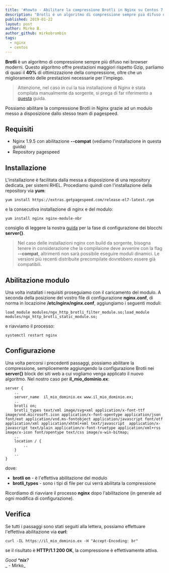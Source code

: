 ```yaml
---
title: '#howto - Abilitare la compressione Brotli in Nginx su Centos 7'
description: "Brotli è un algoritmo di compressione sempre più difuso nei browser moderni."
published: 2019-01-22
layout: post
author: Mirko B.
author_github: mirkobrombin
tags:
  - nginx  
  - centos
---
```

**Brotli** è un algoritmo di compressione sempre più difuso nei browser moderni. Questo algoritmo offre prestazioni maggiori rispetto Gzip, parliamo di quasi il **40%** di ottimizzazione della compressione, oltre che un miglioramento delle prestazioni necessarie per l'impiego.

> Attenzione, nel caso in cui la tua installazione di Nginx è stata compilata manualmente da sorgente, si prega di far riferimento a [questa](https://linuxhub.it/article/howto-abilitare-la-compressione-brotli-nginx-build-su-centos-7) guida.

Possiamo abilitare la compressione Brotli in Nginx grazie ad un modulo messo a disposizione dallo stesso team di pagespeed.

## Requisiti

*   Nginx 1.9.5 con abilitazione **--compat** (vediamo l'installazione in questa guida)
*   Repository pagespeed

## Installazione

L'installazione è facilitata dalla messa a disposizione di una repository dedicata, per sistemi RHEL. Procediamo quindi con l'installazione della repository via **yum**:

    yum install https://extras.getpagespeed.com/release-el7-latest.rpm

e la consecutiva installazione di nginx e del modulo:

    yum install nginx nginx-module-nbr

consiglio di leggere la nostra [guida](https://linuxhub.it/article/howto-installare-nginx-su-centos-7-e-configurazione-ssl) per la fase di configurazione dei blocchi **server{}**.

> Nel caso delle installazioni nginx con build da sorgente, bisogna tenere in considerazione che la compilaione deve avvenire con la flag **--compat**, altrimenti non sarà possibile eseguire moduli dinamici. Le versioni più recenti distribuite precompilate dovrebbero essere già compatibili.

## Abilitazione modulo

Una volta installati i requisiti proseguiamo con il caricamento del modulo. A seconda della posizione del vostro file di configurazione **nginx.conf**, di norma in locazioine **/etc/nginx/nginx.conf**, aggiungiamo i seguenti moduli:

    load_module modules/ngx_http_brotli_filter_module.so;load_module modules/ngx_http_brotli_static_module.so;

e riavviamo il processo:

    systemctl restart nginx

## Configurazione

Una volta percorsi i precedenti passaggi, possiamo abilitare la compressione, semplicemente aggiungendo la configurazione Brotli nei **server{}** block dei siti web a cui vogliamo venga applicato il nuovo algoritmo. Nel nostro caso per **il_mio_dominio.ex**:

    server {    
        ..    
        server_name  il_mio_dominio.ex www.il_mio_dominio.ex;    
        ..    
        brotli on;    
        brotli_types text/xml image/svg+xml application/x-font-ttf image/vnd.microsoft.icon application/x-font-opentype application/json font/eot application/vnd.ms-fontobject application/javascript font/otf application/xml application/xhtml+xml text/javascript  application/x-javascript text/plain application/x-font-truetype application/xml+rss image/x-icon font/opentype text/css image/x-win-bitmap;        
        ..    
        location / {        
            ..    
        }    
        ..
    }

dove:

*   **brotli on** - è l'effettiva abilitazione del modulo
*   **brotli_types** - sono i tipi di file per cui verrà abilitata la compressione

Ricordiamo di riavviare il processo **nginx** dopo l'abilitazione (in generale ad ogni modifica di configurazione).

## Verifica

Se tutti i passaggi sono stati seguiti alla lettera, possiamo effettuare l'effettiva abilitazione via **curl**:

    curl -IL https://il_mio_dominio.ex -H "Accept-Encoding: br"

se il risultato è **HTTP/1.1 200 OK**, la compressione è effettivamente attiva.

_Good ***nix**?_  
_ - Mirko_